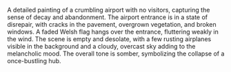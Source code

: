 A detailed painting of a crumbling airport with no visitors, capturing the sense of decay and abandonment. The airport entrance is in a state of disrepair, with cracks in the pavement, overgrown vegetation, and broken windows. A faded Welsh flag hangs over the entrance, fluttering weakly in the wind. The scene is empty and desolate, with a few rusting airplanes visible in the background and a cloudy, overcast sky adding to the melancholic mood. The overall tone is somber, symbolizing the collapse of a once-bustling hub.
